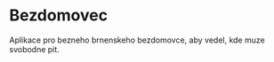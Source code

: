 Bezdomovec
==========

Aplikace pro bezneho brnenskeho bezdomovce, aby vedel, kde muze svobodne pit.

